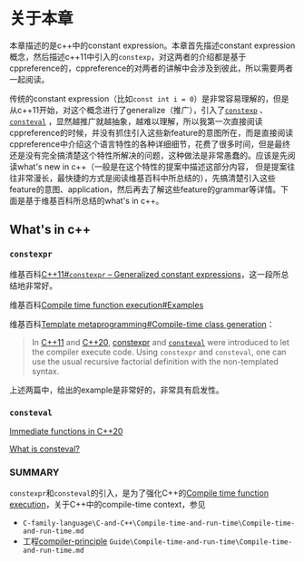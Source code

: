 # 关于本章

本章描述的是c++中的constant expression。本章首先描述constant expression概念，然后描述c++11中引入的`constexp`，对这两者的介绍都是基于cppreference的，cppreference的对两者的讲解中会涉及到彼此，所以需要两者一起阅读。

传统的constant expression（比如`const int i = 0`）是非常容易理解的，但是从c++11开始，对这个概念进行了generalize（推广），引入了[`constexp`](https://en.cppreference.com/w/cpp/language/constexpr) 、[`consteval`](https://en.cppreference.com/w/cpp/language/consteval) ，显然越推广就越抽象，越难以理解，所以我第一次直接阅读cppreference的时候，并没有抓住引入这些新feature的意图所在，而是直接阅读cppreference中介绍这个语言特性的各种详细细节，花费了很多时间，但是最终还是没有完全搞清楚这个特性所解决的问题，这种做法是非常愚蠢的。应该是先阅读what's new in c++（一般是在这个特性的提案中描述这部分内容， 但是提案往往非常漫长，最快捷的方式是阅读维基百科中所总结的），先搞清楚引入这些feature的意图、application，然后再去了解这些feature的grammar等详情。下面是基于维基百科所总结的what's in c++。



## What's in c++

### `constexpr`

维基百科[C++11#`constexpr` – Generalized constant expressions](https://en.wikipedia.org/wiki/C++11#constexpr_%E2%80%93_Generalized_constant_expressions)，这一段所总结地非常好。

维基百科[Compile time function execution#Examples](https://en.wikipedia.org/wiki/Compile_time_function_execution)

维基百科[Template metaprogramming#Compile-time class generation](https://en.wikipedia.org/wiki/Template_metaprogramming#Compile-time_class_generation)：

> In [C++11](https://en.wikipedia.org/wiki/C%2B%2B11) and [C++20](https://en.wikipedia.org/wiki/C%2B%2B20), [constexpr](https://en.wikipedia.org/wiki/Constexpr) and [`consteval`](https://en.cppreference.com/w/cpp/language/consteval) were introduced to let the compiler execute code. Using `constexpr` and `consteval`, one can use the usual recursive factorial definition with the non-templated syntax.

上述两篇中，给出的example是非常好的，非常具有启发性。

### `consteval`

[Immediate functions in C++20](https://awfulcode.io/2019/01/26/immediate-functions-in-c20/)

[What is consteval?](https://stackoverflow.com/questions/53347298/what-is-consteval)



### SUMMARY

`constexpr`和`consteval`的引入，是为了强化C++的[Compile time function execution](https://en.wikipedia.org/wiki/Compile_time_function_execution)，关于C++中的compile-time context，参见

- `C-family-language\C-and-C++\Compile-time-and-run-time\Compile-time-and-run-time.md`
- 工程[compiler-principle](https://dengking.github.io/compiler-principle/) `Guide\Compile-time-and-run-time\Compile-time-and-run-time.md`


